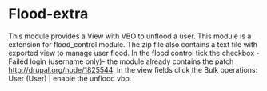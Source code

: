 Flood-extra
===========

This module provides a View with VBO to unflood a user.
This module is a extension for flood_control module.
The zip file also contains a text file with exported view to manage user flood.
In the flood control tick the checkbox - Failed login (username only)- the module already contains the patch http://drupal.org/node/1825544.
In the view fields click the Bulk operations: User (User) | enable the unflood vbo.
